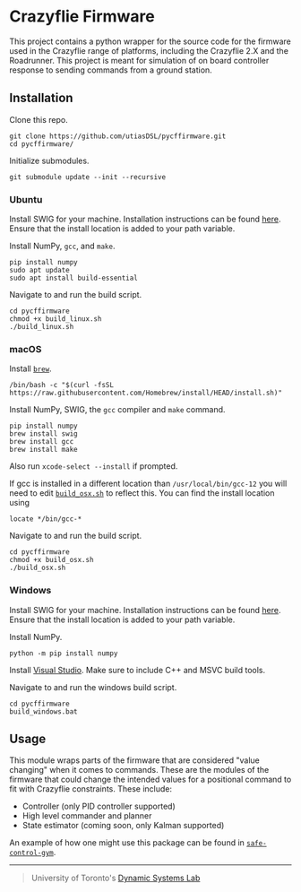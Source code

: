 # Crazyflie Firmware

This project contains a python wrapper for the source code for the firmware used in the Crazyflie range of platforms, including
the Crazyflie 2.X and the Roadrunner. This project is meant for simulation of on board controller response to sending commands from a ground station. 

## Installation

Clone this repo.
```
git clone https://github.com/utiasDSL/pycffirmware.git
cd pycffirmware/
```

Initialize submodules.
```
git submodule update --init --recursive
```

### Ubuntu

Install SWIG for your machine. Installation instructions can be found [here](https://www.swig.org/download.html). Ensure that the install location is added to your path variable. 

Install NumPy, `gcc`, and `make`. 
```
pip install numpy
sudo apt update
sudo apt install build-essential
```

Navigate to and run the build script. 
```
cd pycffirmware
chmod +x build_linux.sh
./build_linux.sh
```

### macOS

Install [`brew`](https://brew.sh).
```
/bin/bash -c "$(curl -fsSL https://raw.githubusercontent.com/Homebrew/install/HEAD/install.sh)"
```

Install NumPy, SWIG, the `gcc` compiler and `make` command. 
```
pip install numpy
brew install swig
brew install gcc 
brew install make
```
Also run `xcode-select --install` if prompted. 

If gcc is installed in a different location than `/usr/local/bin/gcc-12` you will need to edit [`build_osx.sh`](https://github.com/utiasDSL/pycffirmware/blob/main/pycffirmware/build_osx.sh) to reflect this.
You can find the install location using
```
locate */bin/gcc-*
```

Navigate to and run the build script. 
```
cd pycffirmware
chmod +x build_osx.sh
./build_osx.sh
```

### Windows

Install SWIG for your machine. Installation instructions can be found [here](https://www.swig.org/download.html). Ensure that the install location is added to your path variable. 

Install NumPy.
```
python -m pip install numpy
```

Install [Visual Studio](https://visualstudio.microsoft.com/downloads/). Make sure to include C++ and MSVC build tools. 

Navigate to and run the windows build script. 
```
cd pycffirmware
build_windows.bat
```

## Usage 
This module wraps parts of the firmware that are considered "value changing" when it comes to commands. These are the modules of the firmware that could change the intended values for a positional command to fit with Crazyflie constraints. These include: 
- Controller (only PID controller supported)
- High level commander and planner 
- State estimator (coming soon, only Kalman supported)

An example of how one might use this package can be found in [`safe-control-gym`](https://github.com/utiasDSL/safe-control-gym/blob/alpha-iros-competition/safe_control_gym/controllers/firmware/firmware_wrapper.py). 

-----
> University of Toronto's [Dynamic Systems Lab](https://github.com/utiasDSL)
